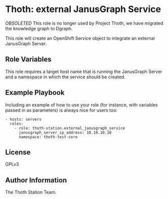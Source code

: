 Thoth: external JanusGraph Service
==================================

*OBSOLETED* This role is no longer used by Project Thoth, we have migrated the knowledge graph to Dgraph.

This role will create an OpenShift Service object to integrate an external JanusGraph Server.

Role Variables
--------------

This role requires a target host name that is running the JanusGraph Server and a namespace in which the service should be created.


Example Playbook
----------------

Including an example of how to use your role (for instance, with variables passed in as parameters) is always nice for users too:

    - hosts: servers
      roles:
        - role: thoth-station.external_janusgraph_service
          janusgraph_server_ip_address: 10.10.10.10
          namespace: thoth-test-core

License
-------

GPLv3

Author Information
------------------

The Thoth Station Team.